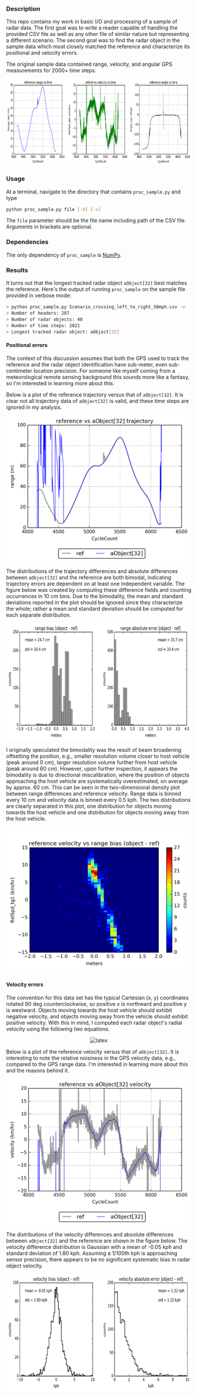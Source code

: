 ### Description
This repo contains my work in basic I/O and processing of a sample of radar data. The first goal was to write a reader capable of handling the provided CSV file as well as any other file of similar nature but representing a different scenario. The second goal was to find the radar object in the sample data which most closely matched the reference and characterize its positional and velocity errors.

The original sample data contained range, velocity, and angular GPS measurements for 2000+ time steps.

<p align="center">
    <img src="reference.png" alt="reference" width="800px" height="236px">
</p>

### Usage
At a terminal, navigate to the directory that contains `proc_sample.py` and type

```bash
python proc_sample.py file [-h] [-v]
 ```
 
The `file` parameter should be the file name including path of the CSV file. Arguments in brackets are optional.
 
### Dependencies
The only dependency of `proc_sample` is [NumPy](http://www.numpy.org/).
 
### Results
It turns out that the longest tracked radar object `aObject[32]` best matches the reference. Here's the output of running `proc_sample` on the sample file provided in verbose mode:

```bash
> python proc_sample.py Scenario_crossing_left_to_right_50mph.csv -v
> Number of headers: 287
> Number of radar objects: 40
> Number of time steps: 2021
> Longest tracked radar object: aObject[32]
```

#### Positional errors
The context of this discussion assumes that both the GPS used to track the reference and the radar object identification have sub-meter, even sub-centimeter location precision. For someone like myself coming from a meteorological remote sensing background this sounds more like a fantasy, so I'm interested in learning more about this.

Below is a plot of the reference trajectory versus that of `aObject[32]`. It is clear not all trajectory data of `aObject[32]` is valid, and these time steps are ignored in my analysis.

<p align="center">
    <img src="reference_object_trajectory.png" alt="reference_object_trajectory" width="500px" height="398px">
</p>
  
The distributions of the trajectory differences and absolute differences between `aObject[32]` and the reference are both bimodal, indicating trajectory errors are dependent on at least one independent variable. The figure below was created by computing these difference fields and counting occurrences in 10 cm bins. Due to the bimodality, the mean and standard deviations reported in the plot should be ignored since they characterize the whole; rather a mean and standard deviation should be computed for each separate distribution.

<p align="center">
    <img src="range_error.png" alt="range_error" width="700px" height="319px">
</p>

I originally speculated the bimodality was the result of beam broadening offsetting the position, e.g., smaller resolution volume closer to host vehicle (peak around 0 cm), larger resolution volume further from host vehicle (peak around 60 cm). However, upon further inspection, it appears the bimodality is due to directional miscalibration, where the position of objects approaching the host vehicle are systematically overestimated, on average by approx. 60 cm. This can be seen in the two-dimensional density plot between range differences and reference velocity. Range data is binned every 10 cm and velocity data is binned every 0.5 kph. The two distributions are clearly separated in this plot, one distribution for objects moving towards the host vehicle and one distribution for objects moving away from the host vehicle.

<p align="center">
    <img src="velocity_range_bias.png" alt="velocity_range_bias" width="500px" height="398px">
</p>

#### Velocity errors
The convention for this data set has the typical Cartesian (x, y) coordinates rotated 90 deg counterclockwise, so positive x is northward and positive y is westward. Objects moving towards the host vehicle should exhibit negative velocity, and objects moving away from the vehicle should exhibit positive velocity. With this in mind, I computed each radar object's radial velocity using the following two equations.

<p align="center">
    <img src="https://latex.codecogs.com/gif.latex?%5Cbg_white%20%5Ctan%28%5Ctheta%29%20%3D%20%5Cfrac%7B%5CDelta%20x%7D%7B%5CDelta%20y%7D%20%7E%7E%2C%7E%7E%20V_r%20%3D%20V_x%20%5Csin%28%5Ctheta%29%20&plus;%20V_y%5Ccos%28%5Ctheta%29" alt="latex">
</p>

Below is a plot of the reference velocity versus that of `aObject[32]`. It is interesting to note the relative noisiness in the GPS velocity data, e.g., compared to the GPS range data. I'm interested in learning more about this and the reasons behind it.

<p align="center">
    <img src="reference_object_velocity.png" alt="reference_object_velocity" width="500px" height="398px">
</p>

The distributions of the velocity differences and absolute differences between `aObject[32]` and the reference are shown in the figure below. The velocity difference distribution is Gaussian with a mean of -0.05 kph and standard deviation of 1.80 kph. Assuming a 1/100th kph is approaching sensor precision, there appears to be no significant systematic bias in radar object velocity.

<p align="center">
    <img src="velocity_error.png" alt="" width="700px" height="319px">
</p>